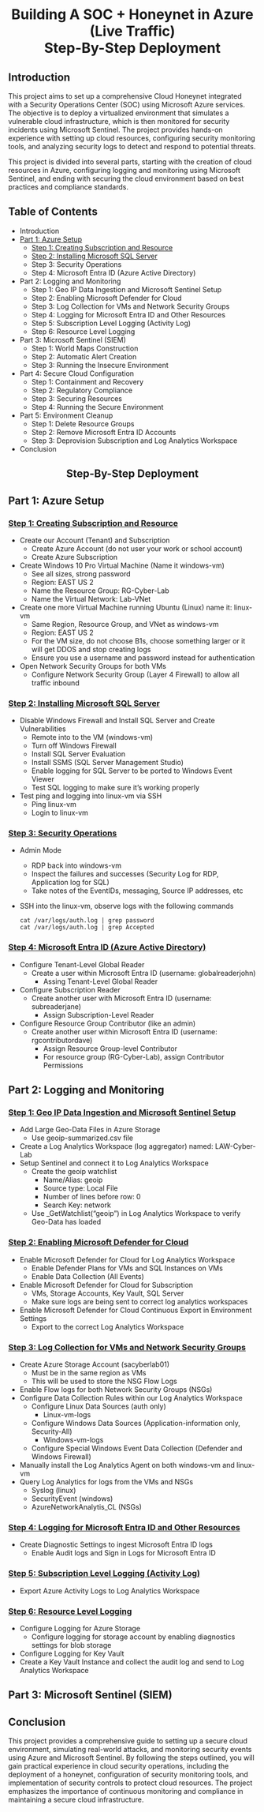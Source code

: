 # <p align="center"> Building A SOC + Honeynet in Azure (Live Traffic) </br> Step-By-Step Deployment

## Introduction

This project aims to set up a comprehensive Cloud Honeynet integrated with a Security Operations Center (SOC) using Microsoft Azure services. The objective is to deploy a virtualized environment that simulates a vulnerable cloud infrastructure, which is then monitored for security incidents using Microsoft Sentinel. The project provides hands-on experience with setting up cloud resources, configuring security monitoring tools, and analyzing security logs to detect and respond to potential threats.

This project is divided into several parts, starting with the creation of cloud resources in Azure, configuring logging and monitoring using Microsoft Sentinel, and ending with securing the cloud environment based on best practices and compliance standards.

## Table of Contents

- Introduction
- [Part 1: Azure Setup](#Part-1-Azure-Setup)
  - [Step 1: Creating Subscription and Resource](Step-1-Creating-Subscription-and-Resource)  
  - [Step 2: Installing Microsoft SQL Server](Step-2-Installing-Microsoft-SQL-Server)
  - Step 3: Security Operations
  - Step 4: Microsoft Entra ID (Azure Active Directory)
- Part 2: Logging and Monitoring
  - Step 1: Geo IP Data Ingestion and Microsoft Sentinel Setup
  - Step 2: Enabling Microsoft Defender for Cloud
  - Step 3: Log Collection for VMs and Network Security Groups
  - Step 4: Logging for Microsoft Entra ID and Other Resources
  - Step 5: Subscription Level Logging (Activity Log)
  - Step 6: Resource Level Logging
- Part 3: Microsoft Sentinel (SIEM)
  - Step 1: World Maps Construction
  - Step 2: Automatic Alert Creation
  - Step 3: Running the Insecure Environment
- Part 4: Secure Cloud Configuration
  - Step 1: Containment and Recovery
  - Step 2: Regulatory Compliance
  - Step 3: Securing Resources
  - Step 4: Running the Secure Environment
- Part 5: Environment Cleanup
  - Step 1: Delete Resource Groups
  - Step 2: Remove Microsoft Entra ID Accounts
  - Step 3: Deprovision Subscription and Log Analytics Workspace
- Conclusion    

## <p align="center"> Step-By-Step Deployment

## Part 1: Azure Setup

### <ins>Step 1: Creating Subscription and Resource</ins>
  - Create our Account (Tenant) and Subscription
    - Create Azure Account (do not user your work or school account)
    - Create Azure Subscription
  - Create Windows 10 Pro Virtual Machine (Name it windows-vm)
    - See all sizes, strong password
    - Region: EAST US 2
    - Name the Resource Group: RG-Cyber-Lab
    - Name the Virtual Network: Lab-VNet
  - Create one more Virtual Machine running Ubuntu (Linux) name it: linux-vm
    - Same Region, Resource Group, and VNet as windows-vm
    - Region: EAST US 2
    - For the VM size, do not choose B1s, choose something larger or it will get DDOS and stop creating logs
    - Ensure you use a username and password instead for authentication
  - Open Network Security Groups for both VMs
    - Configure Network Security Group (Layer 4 Firewall) to allow all traffic inbound
### <ins>Step 2: Installing Microsoft SQL Server</ins>
  - Disable Windows Firewall and Install SQL Server and Create Vulnerabilities
    - Remote into to the VM (windows-vm)
    - Turn off Windows Firewall
    - Install SQL Server Evaluation
    - Install SSMS (SQL Server Management Studio)
    - Enable logging for SQL Server to be ported to Windows Event Viewer
    - Test SQL logging to make sure it’s working properly
- Test ping and logging into linux-vm via SSH
  - Ping linux-vm
  - Login to linux-vm
### <ins>Step 3: Security Operations</ins>
- Admin Mode
  - RDP back into windows-vm
  - Inspect the failures and successes (Security Log for RDP, Application log for SQL)
  - Take notes of the EventIDs, messaging, Source IP addresses, etc
- SSH into the linux-vm, observe logs with the following commands
    
      cat /var/logs/auth.log | grep password 
      cat /var/logs/auth.log | grep Accepted

### <ins>Step 4: Microsoft Entra ID (Azure Active Directory)</ins>
- Configure Tenant-Level Global Reader
  - Create a user within Microsoft Entra ID (username: globalreaderjohn)
    - Assing Tenant-Level Global Reader
- Configure Subscription Reader
  - Create another user with Microsoft Entra ID (username: subreaderjane)
    - Assign Subscription-Level Reader
- Configure Resource Group Contributor (like an admin)
  - Create another user within Microsoft Entra ID (username: rgcontributordave)
    - Assign Resource Group-level Contributor
    - For resource group (RG-Cyber-Lab), assign Contributor Permissions
   
## Part 2: Logging and Monitoring

### <ins>Step 1: Geo IP Data Ingestion and Microsoft Sentinel Setup</ins>
- Add Large Geo-Data Files in Azure Storage
  - Use geoip-summarized.csv file
- Create a Log Analytics Workspace (log aggregator) named: LAW-Cyber-Lab
- Setup Sentinel and connect it to Log Analytics Workspace
  - Create the geoip watchlist
    - Name/Alias: geoip
    - Source type: Local File
    - Number of lines before row: 0
    - Search Key: network
  - Use _GetWatchlist(“geoip”) in Log Analytics Workspace to verify Geo-Data has loaded
### <ins>Step 2: Enabling Microsoft Defender for Cloud</ins>
- Enable Microsoft Defender for Cloud for Log Analytics Workspace
  - Enable Defender Plans for VMs and SQL Instances on VMs
  - Enable Data Collection (All Events)
- Enable Microsoft Defender for Cloud for Subscription
  - VMs, Storage Accounts, Key Vault, SQL Server
  - Make sure logs are being sent to correct log analytics workspaces
- Enable Microsoft Defender for Cloud Continuous Export in Environment Settings
  - Export to the correct Log Analytics Workspace
### <ins>Step 3: Log Collection for VMs and Network Security Groups</ins>
- Create Azure Storage Account (sacyberlab01)
  - Must be in the same region as VMs
  - This will be used to store the NSG Flow Logs
- Enable Flow logs for both Network Security Groups (NSGs)
- Configure Data Collection Rules within our Log Analytics Workspace
  - Configure Linux Data Sources (auth only)
    - Linux-vm-logs
  - Configure Windows Data Sources (Application-information only, Security-All)
    - Windows-vm-logs
  - Configure Special Windows Event Data Collection (Defender and Windows Firewall)
- Manually install the Log Analytics Agent on both windows-vm and linux-vm
- Query Log Analytics for logs from the VMs and NSGs
  - Syslog (linux)
  - SecurityEvent (windows)
  - AzureNetworkAnalytis_CL (NSGs)
### <ins>Step 4: Logging for Microsoft Entra ID and Other Resources</ins>
- Create Diagnostic Settings to ingest Microsoft Entra ID logs
  - Enable Audit logs and Sign in Logs for Microsoft Entra ID
### <ins>Step 5: Subscription Level Logging (Activity Log)</ins>
- Export Azure Activity Logs to Log Analytics Workspace
### <ins>Step 6: Resource Level Logging</ins>
- Configure Logging for Azure Storage
  - Configure logging for storage account by enabling diagnostics settings for blob storage
-  Configure Logging for Key Vault
  -  Create a Key Vault Instance and collect the audit log and send to Log Analytics Workspace

## Part 3: Microsoft Sentinel (SIEM)  


## Conclusion

This project provides a comprehensive guide to setting up a secure cloud environment, simulating real-world attacks, and monitoring security events using Azure and Microsoft Sentinel. By following the steps outlined, you will gain practical experience in cloud security operations, including the deployment of a honeynet, configuration of security monitoring tools, and implementation of security controls to protect cloud resources. The project emphasizes the importance of continuous monitoring and compliance in maintaining a secure cloud infrastructure.

